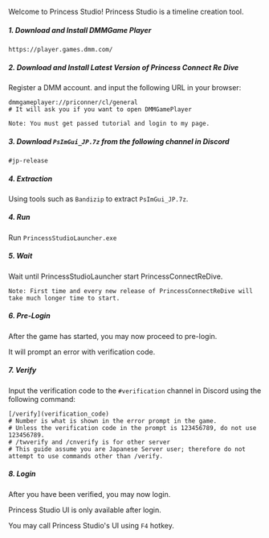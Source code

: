 Welcome to Princess Studio! Princess Studio is a timeline creation tool.

##### 1. Download and Install DMMGame Player
```
https://player.games.dmm.com/
```

##### 2. Download and Install Latest Version of Princess Connect Re Dive
Register a DMM account. and input the following URL in your browser:
```
dmmgameplayer://priconner/cl/general
# It will ask you if you want to open DMMGamePlayer
```
```
Note: You must get passed tutorial and login to my page.
```

##### 3. Download `PsImGui_JP.7z` from the following channel in Discord
```
#jp-release
```

##### 4. Extraction
Using tools such as `Bandizip` to extract `PsImGui_JP.7z`.

##### 4. Run
Run `PrincessStudioLauncher.exe`

##### 5. Wait
Wait until PrincessStudioLauncher start PrincessConnectReDive.
```
Note: First time and every new release of PrincessConnectReDive will take much longer time to start.
```

##### 6. Pre-Login
After the game has started, you may now proceed to pre-login. 

It will prompt an error with verification code.

##### 7. Verify
Input the verification code to the `#verification` channel in Discord using the following command:
```
[/verify](verification_code)
# Number is what is shown in the error prompt in the game.
# Unless the verification code in the prompt is 123456789, do not use 123456789.
# /twverify and /cnverify is for other server
# This guide assume you are Japanese Server user; therefore do not attempt to use commands other than /verify.
```

##### 8. Login
After you have been verified, you may now login.

Princess Studio UI is only available after login.

You may call Princess Studio's UI using `F4` hotkey.
